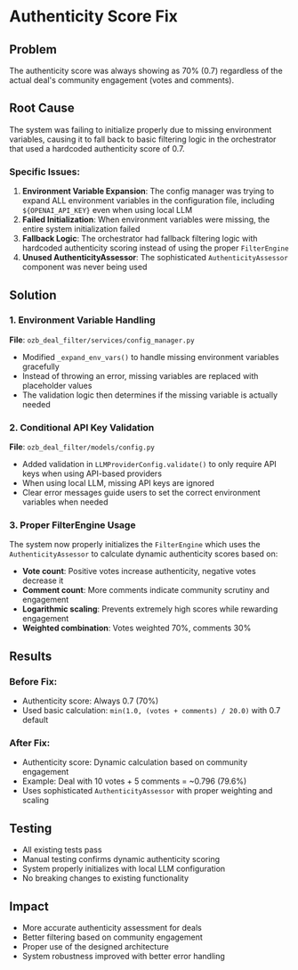 # Authenticity Score Fix

## Problem
The authenticity score was always showing as 70% (0.7) regardless of the actual deal's community engagement (votes and comments).

## Root Cause
The system was failing to initialize properly due to missing environment variables, causing it to fall back to basic filtering logic in the orchestrator that used a hardcoded authenticity score of 0.7.

### Specific Issues:
1. **Environment Variable Expansion**: The config manager was trying to expand ALL environment variables in the configuration file, including `${OPENAI_API_KEY}` even when using local LLM
2. **Failed Initialization**: When environment variables were missing, the entire system initialization failed
3. **Fallback Logic**: The orchestrator had fallback filtering logic with hardcoded authenticity scoring instead of using the proper `FilterEngine`
4. **Unused AuthenticityAssessor**: The sophisticated `AuthenticityAssessor` component was never being used

## Solution

### 1. Environment Variable Handling
**File**: `ozb_deal_filter/services/config_manager.py`
- Modified `_expand_env_vars()` to handle missing environment variables gracefully
- Instead of throwing an error, missing variables are replaced with placeholder values
- The validation logic then determines if the missing variable is actually needed

### 2. Conditional API Key Validation
**File**: `ozb_deal_filter/models/config.py`
- Added validation in `LLMProviderConfig.validate()` to only require API keys when using API-based providers
- When using local LLM, missing API keys are ignored
- Clear error messages guide users to set the correct environment variables when needed

### 3. Proper FilterEngine Usage
The system now properly initializes the `FilterEngine` which uses the `AuthenticityAssessor` to calculate dynamic authenticity scores based on:
- **Vote count**: Positive votes increase authenticity, negative votes decrease it
- **Comment count**: More comments indicate community scrutiny and engagement
- **Logarithmic scaling**: Prevents extremely high scores while rewarding engagement
- **Weighted combination**: Votes weighted 70%, comments 30%

## Results

### Before Fix:
- Authenticity score: Always 0.7 (70%)
- Used basic calculation: `min(1.0, (votes + comments) / 20.0)` with 0.7 default

### After Fix:
- Authenticity score: Dynamic calculation based on community engagement
- Example: Deal with 10 votes + 5 comments = ~0.796 (79.6%)
- Uses sophisticated `AuthenticityAssessor` with proper weighting and scaling

## Testing
- All existing tests pass
- Manual testing confirms dynamic authenticity scoring
- System properly initializes with local LLM configuration
- No breaking changes to existing functionality

## Impact
- More accurate authenticity assessment for deals
- Better filtering based on community engagement
- Proper use of the designed architecture
- System robustness improved with better error handling
